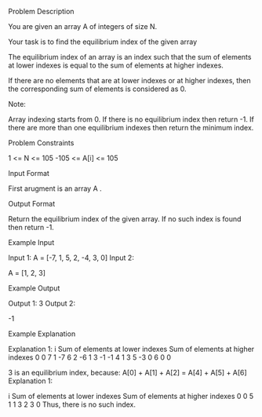 Problem Description

You are given an array A of integers of size N.

Your task is to find the equilibrium index of the given array

The equilibrium index of an array is an index such that the sum of elements at lower indexes is equal to the sum of elements at higher indexes.

If there are no elements that are at lower indexes or at higher indexes, then the corresponding sum of elements is considered as 0.

Note:

Array indexing starts from 0.
If there is no equilibrium index then return -1.
If there are more than one equilibrium indexes then return the minimum index.




Problem Constraints

1 <= N <= 105
-105 <= A[i] <= 105


Input Format

First arugment is an array A .


Output Format

Return the equilibrium index of the given array. If no such index is found then return -1.


Example Input

Input 1:
A = [-7, 1, 5, 2, -4, 3, 0]
Input 2:

A = [1, 2, 3]


Example Output

Output 1:
3
Output 2:

-1


Example Explanation

Explanation 1:
i   Sum of elements at lower indexes    Sum of elements at higher indexes
0                   0                                   7
1                  -7                                   6
2                  -6                                   1
3                  -1                                  -1
4                   1                                   3
5                  -3                                   0
6                   0                                   0

3 is an equilibrium index, because: 
A[0] + A[1] + A[2] = A[4] + A[5] + A[6]
Explanation 1:

i   Sum of elements at lower indexes    Sum of elements at higher indexes
0                   0                                   5
1                   1                                   3
2                   3                                   0
Thus, there is no such index.
